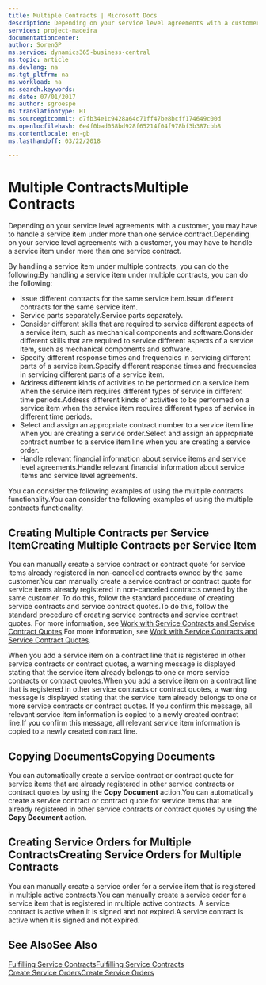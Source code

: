 ```yaml
---
title: Multiple Contracts | Microsoft Docs
description: Depending on your service level agreements with a customer, you may have to handle a service item under more than one service contract.
services: project-madeira
documentationcenter: 
author: SorenGP
ms.service: dynamics365-business-central
ms.topic: article
ms.devlang: na
ms.tgt_pltfrm: na
ms.workload: na
ms.search.keywords: 
ms.date: 07/01/2017
ms.author: sgroespe
ms.translationtype: HT
ms.sourcegitcommit: d7fb34e1c9428a64c71ff47be8bcff174649c00d
ms.openlocfilehash: 6e4f0bad058bd928f65214f04f978bf3b387cbb8
ms.contentlocale: en-gb
ms.lasthandoff: 03/22/2018

---
```

# <a name="multiple-contracts"></a><span data-ttu-id="aaad5-103">Multiple Contracts</span><span class="sxs-lookup"><span data-stu-id="aaad5-103">Multiple Contracts</span></span>
<span data-ttu-id="aaad5-104">Depending on your service level agreements with a customer, you may have to handle a service item under more than one service contract.</span><span class="sxs-lookup"><span data-stu-id="aaad5-104">Depending on your service level agreements with a customer, you may have to handle a service item under more than one service contract.</span></span>  
  
<span data-ttu-id="aaad5-105">By handling a service item under multiple contracts, you can do the following:</span><span class="sxs-lookup"><span data-stu-id="aaad5-105">By handling a service item under multiple contracts, you can do the following:</span></span>  
  
* <span data-ttu-id="aaad5-106">Issue different contracts for the same service item.</span><span class="sxs-lookup"><span data-stu-id="aaad5-106">Issue different contracts for the same service item.</span></span>  
* <span data-ttu-id="aaad5-107">Service parts separately.</span><span class="sxs-lookup"><span data-stu-id="aaad5-107">Service parts separately.</span></span>  
* <span data-ttu-id="aaad5-108">Consider different skills that are required to service different aspects of a service item, such as mechanical components and software.</span><span class="sxs-lookup"><span data-stu-id="aaad5-108">Consider different skills that are required to service different aspects of a service item, such as mechanical components and software.</span></span>  
* <span data-ttu-id="aaad5-109">Specify different response times and frequencies in servicing different parts of a service item.</span><span class="sxs-lookup"><span data-stu-id="aaad5-109">Specify different response times and frequencies in servicing different parts of a service item.</span></span>  
* <span data-ttu-id="aaad5-110">Address different kinds of activities to be performed on a service item when the service item requires different types of service in different time periods.</span><span class="sxs-lookup"><span data-stu-id="aaad5-110">Address different kinds of activities to be performed on a service item when the service item requires different types of service in different time periods.</span></span>  
* <span data-ttu-id="aaad5-111">Select and assign an appropriate contract number to a service item line when you are creating a service order.</span><span class="sxs-lookup"><span data-stu-id="aaad5-111">Select and assign an appropriate contract number to a service item line when you are creating a service order.</span></span>  
* <span data-ttu-id="aaad5-112">Handle relevant financial information about service items and service level agreements.</span><span class="sxs-lookup"><span data-stu-id="aaad5-112">Handle relevant financial information about service items and service level agreements.</span></span>  
  
<span data-ttu-id="aaad5-113">You can consider the following examples of using the multiple contracts functionality.</span><span class="sxs-lookup"><span data-stu-id="aaad5-113">You can consider the following examples of using the multiple contracts functionality.</span></span>  
  
## <a name="creating-multiple-contracts-per-service-item"></a><span data-ttu-id="aaad5-114">Creating Multiple Contracts per Service Item</span><span class="sxs-lookup"><span data-stu-id="aaad5-114">Creating Multiple Contracts per Service Item</span></span>  
<span data-ttu-id="aaad5-115">You can manually create a service contract or contract quote for service items already registered in non-cancelled contracts owned by the same customer.</span><span class="sxs-lookup"><span data-stu-id="aaad5-115">You can manually create a service contract or contract quote for service items already registered in non-canceled contracts owned by the same customer.</span></span> <span data-ttu-id="aaad5-116">To do this, follow the standard procedure of creating service contracts and service contract quotes.</span><span class="sxs-lookup"><span data-stu-id="aaad5-116">To do this, follow the standard procedure of creating service contracts and service contract quotes.</span></span> <span data-ttu-id="aaad5-117">For more information, see [Work with Service Contracts and Service Contract Quotes](service-how-to-create-service-contracts-and-service-contract-quotes.md).</span><span class="sxs-lookup"><span data-stu-id="aaad5-117">For more information, see [Work with Service Contracts and Service Contract Quotes](service-how-to-create-service-contracts-and-service-contract-quotes.md).</span></span>  
  
<span data-ttu-id="aaad5-118">When you add a service item on a contract line that is registered in other service contracts or contract quotes, a warning message is displayed stating that the service item already belongs to one or more service contracts or contract quotes.</span><span class="sxs-lookup"><span data-stu-id="aaad5-118">When you add a service item on a contract line that is registered in other service contracts or contract quotes, a warning message is displayed stating that the service item already belongs to one or more service contracts or contract quotes.</span></span> <span data-ttu-id="aaad5-119">If you confirm this message, all relevant service item information is copied to a newly created contract line.</span><span class="sxs-lookup"><span data-stu-id="aaad5-119">If you confirm this message, all relevant service item information is copied to a newly created contract line.</span></span>  
  
## <a name="copying-documents"></a><span data-ttu-id="aaad5-120">Copying Documents</span><span class="sxs-lookup"><span data-stu-id="aaad5-120">Copying Documents</span></span>  
<span data-ttu-id="aaad5-121">You can automatically create a service contract or contract quote for service items that are already registered in other service contracts or contract quotes by using the **Copy Document** action.</span><span class="sxs-lookup"><span data-stu-id="aaad5-121">You can automatically create a service contract or contract quote for service items that are already registered in other service contracts or contract quotes by using the **Copy Document** action.</span></span>  
  
## <a name="creating-service-orders-for-multiple-contracts"></a><span data-ttu-id="aaad5-122">Creating Service Orders for Multiple Contracts</span><span class="sxs-lookup"><span data-stu-id="aaad5-122">Creating Service Orders for Multiple Contracts</span></span>  
<span data-ttu-id="aaad5-123">You can manually create a service order for a service item that is registered in multiple active contracts.</span><span class="sxs-lookup"><span data-stu-id="aaad5-123">You can manually create a service order for a service item that is registered in multiple active contracts.</span></span> <span data-ttu-id="aaad5-124">A service contract is active when it is signed and not expired.</span><span class="sxs-lookup"><span data-stu-id="aaad5-124">A service contract is active when it is signed and not expired.</span></span>  
  
## <a name="see-also"></a><span data-ttu-id="aaad5-125">See Also</span><span class="sxs-lookup"><span data-stu-id="aaad5-125">See Also</span></span>  
[<span data-ttu-id="aaad5-126">Fulfilling Service Contracts</span><span class="sxs-lookup"><span data-stu-id="aaad5-126">Fulfilling Service Contracts</span></span>](service-fulfill-service-contracts.md)  
[<span data-ttu-id="aaad5-127">Create Service Orders</span><span class="sxs-lookup"><span data-stu-id="aaad5-127">Create Service Orders</span></span>](service-how-to-create-service-orders.md)  

